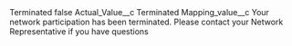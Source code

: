<?xml version="1.0" encoding="UTF-8"?>
<CustomMetadata xmlns="http://soap.sforce.com/2006/04/metadata" xmlns:xsi="http://www.w3.org/2001/XMLSchema-instance" xmlns:xsd="http://www.w3.org/2001/XMLSchema">
    <label>Terminated</label>
    <protected>false</protected>
    <values>
        <field>Actual_Value__c</field>
        <value xsi:type="xsd:string">Terminated</value>
    </values>
    <values>
        <field>Mapping_value__c</field>
        <value xsi:type="xsd:string">Your network participation has been terminated.  Please contact your Network Representative if you have questions</value>
    </values>
</CustomMetadata>
